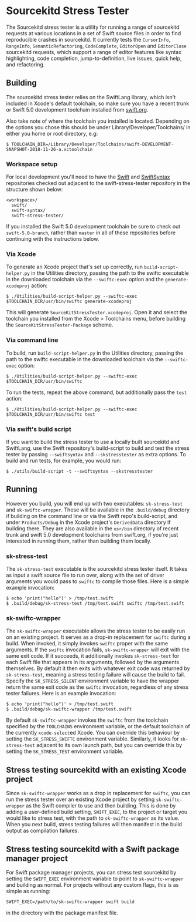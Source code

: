 # Sourcekitd Stress Tester

The Sourcekitd stress tester is a utility for running a range of sourcekitd requests at various locations in a set of Swift source files in order to find reproducible crashes in sourcekitd. It currently tests the `CursorInfo`, `RangeInfo`, `SemanticRefactoring`, `CodeComplete`, `EditorOpen` and `EditorClose` sourcekitd requests, which support a range of editor features like syntax highlighting, code completion, jump-to-definition, live issues, quick help, and refactoring.


## Building

The sourcekitd stress tester relies on the SwiftLang library, which isn't included in Xcode's default toolchain, so make sure you have a recent trunk or Swift 5.0 development toolchain installed from [swift.org](https://swift.org/download/). 

Also take note of where the toolchain you installed is located. Depending on the options you chose this should be under Library/Developer/Toolchains/<downloaded-toolchain> in either you home or root directory, e.g:
```
$ TOOLCHAIN_DIR=/Library/Developer/Toolchains/swift-DEVELOPMENT-SNAPSHOT-2018-11-26-a.xctoolchain
```

### Workspace setup
For local development you'll need to have the [Swift](https://github.com/apple/swift) and [SwiftSyntax](https://github.com/apple/swift-syntax) repositories checked out adjacent to the swift-stress-tester repository in the structure shown below:
```
<workspace>/
  swift/
  swift-syntax/
  swift-stress-tester/
```
If you installed the Swift 5.0 development toolchain be sure to check out `swift-5.0-branch`, rather than `master` in all of these repositories before continuing with the instructions below.

### Via Xcode

To generate an Xcode project that's set up correctly, run `build-script-helper.py` in the Utilities directory, passing the path to the swiftc executable in the downloaded toolchain via the `--swiftc-exec` option and the `generate-xcodeproj` action:
```
$ ./Utilities/build-script-helper.py --swiftc-exec $TOOLCHAIN_DIR/usr/bin/swiftc generate-xcodeproj
```
This will generate `SourceKitStressTester.xcodeproj`. Open it and select the toolchain you installed from the Xcode > Toolchains menu, before building the `SourceKitStressTester-Package` scheme.

### Via command line

To build, run `build-script-helper.py` in the Utilities directory, passing the path to the swiftc executable in the downloaded toolchain via the `--swiftc-exec` option:
```
$ ./Utilities/build-script-helper.py --swiftc-exec $TOOLCHAIN_DIR/usr/bin/swiftc
```

To run the tests, repeat the above command, but additionally pass the `test` action:
```
$ ./Utilities/build-script-helper.py --swiftc-exec $TOOLCHAIN_DIR/usr/bin/swiftc test
```

### Via swift's build script

If you want to build the stress tester to use a locally built sourcekitd and SwiftLang, use the Swift repository's build-script to build and test the stress tester by passing `--swiftsyntax` and `--skstresstester` as extra options. To build and run tests, for example, you would run:
```
$ ./utils/build-script -t --swiftsyntax --skstresstester
```

## Running

However you build, you will end up with two executables: `sk-stress-test` and `sk-swiftc-wrapper`. These will be available in the `.build/debug` directory if building on the command line or via the Swift repo's build-script, and under `Products/Debug` in the Xcode project's `DerivedData` directory if building there. They are also available in the `usr/bin` directory of recent trunk and swift 5.0 development toolchains from swift.org, if you're just interested in running them, rather than building them locally.

### sk-stress-test
The `sk-stress-test` executable is the sourcekitd stress tester itself. It takes as input a swift source file to run over, along with the set of driver arguments you would pass to `swiftc` to compile those files. Here is a simple example invocation:

```
$ echo 'print("hello")' > /tmp/test.swift
$ .build/debug/sk-stress-test /tmp/test.swift swiftc /tmp/test.swift
```

### sk-swiftc-wrapper
The `sk-swiftc-wrapper` executable allows the stress tester to be easily run on an existing project. It serves as a drop-in replacement for `swiftc` during a build. When invoked, it simply invokes `swiftc` proper with the same arguments. If the `swiftc` invocation fails, `sk-swiftc-wrapper` will exit with the same exit code. If it succeeds, it additionally invokes `sk-stress-test` for each Swift file that appears in its arguments, followed by the arguments themselves. By default it then exits with whatever exit code was returned by `sk-stress-test`, meaning a stress testing failure will cause the build to fail. Specify the `SK_STRESS_SILENT` environment variable to have the wrapper return the same exit code as the `swiftc` invocation, regardless of any stress tester failures. Here is an example invocation:
```
$ echo 'print("hello")' > /tmp/test.swift
$ .build/debug/sk-swiftc-wrapper /tmp/test.swift
```

By default `sk-swiftc-wrapper` invokes the `swiftc` from the toolchain specified by the `TOOLCHAINS` environment variable, or the default toolchain of the currently `xcode-select`ed Xcode. You can override this behaviour by setting the `SK_STRESS_SWIFTC` environment variable. Similarly, it looks for `sk-stress-test` adjacent to its own launch path, but you can override this by setting the `SK_STRESS_TEST` environment variable.

## Stress testing sourcekitd with an existing Xcode project

Since `sk-swiftc-wrapper` works as a drop in replacement for `swiftc`, you can run the stress tester over an existing Xcode project by setting `sk-swiftc-wrapper` as the Swift compiler to use and then building. This is done by adding a user-defined build setting, `SWIFT_EXEC`, to the project or target you would like to stress test, with the path to `sk-swiftc-wrapper` as its value. When you next build, stress testing failures will then manifest in the build output as compilation failures.

## Stress testing sourcekitd with a Swift package manager project

For Swift package manager projects, you can stress test sourcekitd by setting the `SWIFT_EXEC` environment variable to point to `sk-swiftc-wrapper` and building as normal. For projects without any custom flags, this is as simple as running:
```
SWIFT_EXEC=/path/to/sk-swiftc-wrapper swift build
```
in the directory with the package manifest file.

